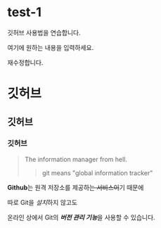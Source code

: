 # test-1
깃허브 사용법을 연습합니다.

여기에 원하는 내용을 입력하세요.

재수정합니다.

# 깃허브
## 깃허브
### 깃허브

> The information manager from hell.
>> git means "global information tracker"

**Github**는 원격 저장소를 제공하~~는 서비스이~~기 때문에

따로 Git을 *설치*하지 않고도

온라인 상에서 Git의 ***버전 관리 기능***을 사용할 수 있습니다.
